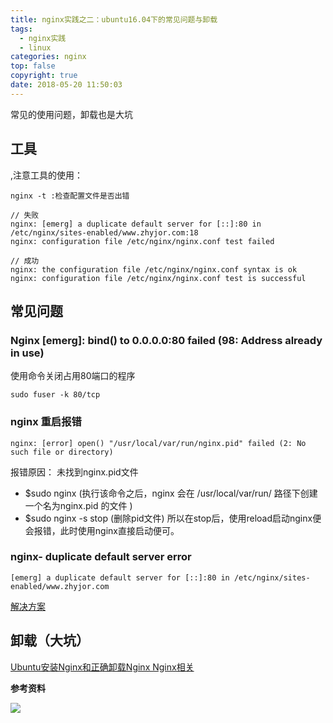 ```yaml
---
title: nginx实践之二：ubuntu16.04下的常见问题与卸载
tags:
  - nginx实践
  - linux
categories: nginx
top: false
copyright: true
date: 2018-05-20 11:50:03
---
```

常见的使用问题，卸载也是大坑
<!--more-->
## 工具
,注意工具的使用：
```
nginx -t :检查配置文件是否出错

// 失败
nginx: [emerg] a duplicate default server for [::]:80 in /etc/nginx/sites-enabled/www.zhyjor.com:18
nginx: configuration file /etc/nginx/nginx.conf test failed

// 成功
nginx: the configuration file /etc/nginx/nginx.conf syntax is ok
nginx: configuration file /etc/nginx/nginx.conf test is successful
```


## 常见问题
### Nginx [emerg]: bind() to 0.0.0.0:80 failed (98: Address already in use)

使用命令关闭占用80端口的程序
 
```
sudo fuser -k 80/tcp
```

### nginx 重启报错

```
nginx: [error] open() "/usr/local/var/run/nginx.pid" failed (2: No such file or directory)

```
报错原因：
未找到nginx.pid文件

* $sudo nginx (执行该命令之后，nginx 会在 /usr/local/var/run/ 路径下创建一个名为nginx.pid 的文件 )
* $sudo nginx -s stop (删除pid文件)
所以在stop后，使用reload启动nginx便会报错，此时使用nginx直接启动便可。

### nginx- duplicate default server error

```
[emerg] a duplicate default server for [::]:80 in /etc/nginx/sites-enabled/www.zhyjor.com
```

[解决方案](https://stackoverflow.com/questions/30973774/nginx-duplicate-default-server-error)


## 卸载（大坑）
[Ubuntu安装Nginx和正确卸载Nginx Nginx相关](https://www.cnblogs.com/zhaoyingjie/p/6840616.html)


**参考资料**
[]()

![](http://static.zhyjor.com/wexin.png)
